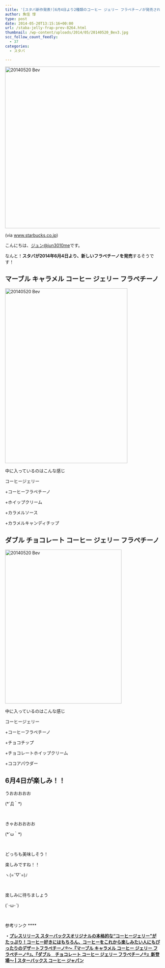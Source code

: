 ```yaml
---
title: '[スタバ新作発表!]6月4日より2種類のコーヒー ジェリー フラペチーノが発売されるぞ！'
author: 魚住 惇
type: post
date: 2014-05-20T13:15:16+00:00
url: /staba-jelly-frap-prev-8264.html
thumbnail: /wp-content/uploads/2014/05/20140520_Bev3.jpg
scc_follow_count_feedly:
  - 37
categories:
  - スタバ

---
```

<img decoding="async" loading="lazy" title="20140520_Bev.jpg" src="/wp-content/uploads/2014/05/20140520_Bev.jpg" alt="20140520 Bev" width="600" height="526" border="0" />

(via www.starbucks.co.jp)

<!--more-->

こんにちは、[ジュン@jun3010me][1]です。

なんと！**スタバが2014年6月4日より、新しいフラペチーノを発売**するそうです！

## マーブル キャラメル コーヒー ジェリー フラペチーノ

<img decoding="async" loading="lazy" title="20140520_Bev.jpg" src="/wp-content/uploads/2014/05/20140520_Bev1.jpg" alt="20140520 Bev" width="398" height="569" border="0" /> 

中に入っているのはこんな感じ

コーヒージェリー

+コーヒーフラペチーノ

+ホイップクリーム

+カラメルソース

+カラメルキャンディチップ

## ダブル チョコレート コーヒー ジェリー フラペチーノ

<img decoding="async" loading="lazy" title="20140520_Bev.jpg" src="/wp-content/uploads/2014/05/20140520_Bev2.jpg" alt="20140520 Bev" width="379" height="501" border="0" /> 

中に入っているのはこんな感じ

コーヒージェリー

+コーヒーフラペチーノ

+チョコチップ

+チョコレートホイップクリーム

+ココアパウダー

## 6月4日が楽しみ！！

うおおおおお

(\*´Д｀\*)

 

きゃおおおおお

(\*´ω｀\*)

 

どっちも美味しそう！

楽しみですね！！

ヽ(=´▽\`=)ﾉ

 

楽しみに待ちましょう

(\`･ω･´)

 

参考リンク ****

**・<a href="http://www.starbucks.co.jp/press_release/pr2014-952.php" target="_blank">プレスリリース スターバックスオリジナルの本格的な“コーヒージェリー”がたっぷり！コーヒー好きにはもちろん、コーヒーをこれから楽しみたい人にもぴったりのデザートフラペチーノ®～『マーブル キャラメル コーヒー ジェリー フラペチーノ®』、『ダブル　チョコレート コーヒー ジェリー フラペチーノ®』新登場～ | スターバックス コーヒー ジャパン</a>**

 [1]: https://twitter.com/jun3010me